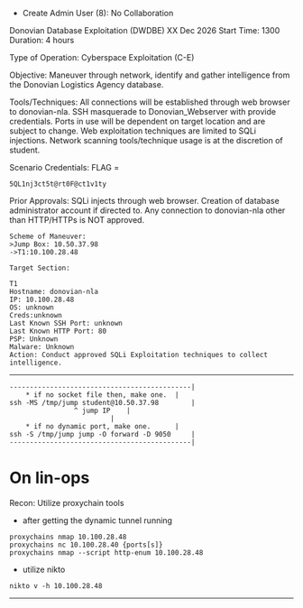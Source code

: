 * Create Admin User (8): No Collaboration

Donovian Database Exploitation (DWDBE)
XX Dec 2026
Start Time: 1300
Duration: 4 hours

Type of Operation: Cyberspace Exploitation (C-E)

Objective: Maneuver through network, identify and gather intelligence from the Donovian Logistics Agency database.

Tools/Techniques: All connections will be established through web browser to donovian-nla. SSH masquerade to Donovian_Webserver with provide credentials. Ports in use will be dependent on target location and are subject to change. Web exploitation techniques are limited to SQLi injections. Network scanning tools/technique usage is at the discretion of student.

Scenario Credentials: FLAG = 
```
5QL1nj3ct5t@rt0F@ct1v1ty 
```

Prior Approvals: SQLi injects through web browser. Creation of database administrator account if directed to. Any connection to donovian-nla other than HTTP/HTTPs is NOT approved.
```
Scheme of Maneuver:
>Jump Box: 10.50.37.98	
->T1:10.100.28.48
```
```
Target Section:

T1
Hostname: donovian-nla
IP: 10.100.28.48
OS: unknown
Creds:unknown
Last Known SSH Port: unknown
Last Known HTTP Port: 80
PSP: Unknown
Malware: Unknown
Action: Conduct approved SQLi Exploitation techniques to collect intelligence.
```

-------------------------------------------------------------------------------
```
---------------------------------------------|
	* if no socket file then, make one.  |
ssh -MS /tmp/jump student@10.50.37.98	     |
				^ jump IP    |
					     |
	* if no dynamic port, make one.      |
ssh -S /tmp/jump jump -O forward -D 9050     |
---------------------------------------------|
```

# On lin-ops
Recon: Utilize proxychain tools
* after getting the dynamic tunnel running 
```
proxychains nmap 10.100.28.48
proxychains nc 10.100.28.40 {ports[s]}
proxychains nmap --script http-enum 10.100.28.48
```

* utilize nikto
```
nikto v -h 10.100.28.48
```
-------------------------------------------------------------------------

